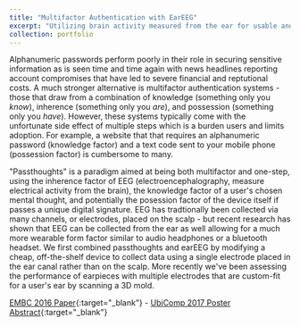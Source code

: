 ```yaml
---
title: "Multifactor Authentication with EarEEG"
excerpt: "Utilizing brain activity measured from the ear for usable and secure authentication.<br/><img src='/images/500x300.png'>"
collection: portfolio
---
```


Alphanumeric passwords perform poorly in their role in securing sensitive information as is seen time and time again with news headlines reporting account compromises that have led to severe financial and reptutional costs. A much stronger alternative is multifactor authentication systems - those that draw from a combination of knowledge (something only you _know_), inherence (something only you _are_), and possession (something only you _have_). However, these systems typically come with the unfortunate side effect of multiple steps which is a burden users and limits adoption. For example, a website that that requires an alphanumeric password (knowledge factor) and a text code sent to your mobile phone (possession factor) is cumbersome to many.

"Passthoughts" is a paradigm aimed at being both multifactor and one-step, using the inherence factor of EEG (electroencephalography, measure electrical activity from the brain), the knowledge factor of a user's chosen mental thought, and potentially the posession factor of the device itself if passes a unique digital signature. EEG has tradtionally been collected via many channels, or electrodes, placed on the scalp - but recent research has shown that EEG can be collected from the ear as well allowing for a much more wearable form factor similar to audio headphones or a bluetooth headset. We first combined passthoughts and earEEG by modifying a cheap, off-the-shelf device to collect data using a single electrode placed in the ear canal rather than on the scalp. More recently we've been assessing the performance of earpieces with multiple electrodes that are custom-fit for a user's ear by scanning a 3D mold. 

[EMBC 2016 Paper](/files/Curran_EMBC2016.pdf){:target="_blank"} - [UbiComp 2017 Poster Abstract](/files/Curran_UbiComp2017.pdf){:target="_blank"}

